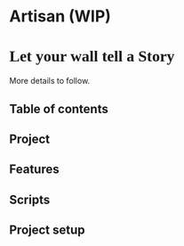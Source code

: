 # Artisan (WIP)
<h1 style="font-family: cursive">Let your wall tell a Story</h1>

More details to follow.
## Table of contents

## Project

## Features

## Scripts

## Project setup
